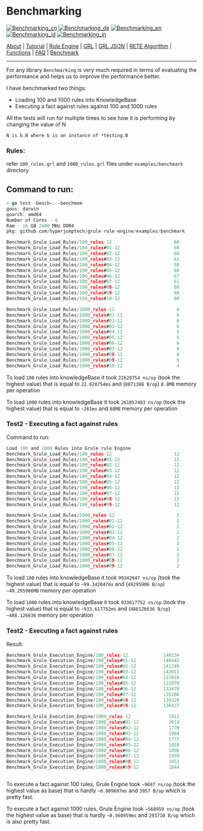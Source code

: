 # Benchmarking


[![Benchmarking_cn](https://github.com/yammadev/flag-icons/blob/master/png/CN.png?raw=true)](../cn/Benchmarking_cn.md)
[![Benchmarking_de](https://github.com/yammadev/flag-icons/blob/master/png/DE.png?raw=true)](../de/Benchmarking_de.md)
[![Benchmarking_en](https://github.com/yammadev/flag-icons/blob/master/png/GB.png?raw=true)](../en/Benchmarking_en.md)
[![Benchmarking_id](https://github.com/yammadev/flag-icons/blob/master/png/ID.png?raw=true)](../id/Benchmarking_id.md)
[![Benchmarking_in](https://github.com/yammadev/flag-icons/blob/master/png/IN.png?raw=true)](../in/Benchmarking_in.md)

[About](About_en.md) | [Tutorial](Tutorial_en.md) | [Rule Engine](RuleEngine_en.md) | [GRL](GRL_en.md) | [GRL JSON](GRL_JSON_en.md) | [RETE Algorithm](RETE_en.md) | [Functions](Function_en.md) | [FAQ](FAQ_en.md) | [Benchmark](Benchmarking_en.md)

---

For any library `Benchmarking` is very much required in terms of evaluating the performance and helps us to improve the performance better.

I have benchmarked two things:
* Loading 100 and 1000 rules into KnowledgeBase
* Executing a fact against rules against 100 and 1000 rules

All the tests will run for multiple times to see how it is performing by changing the value of N 

`N is b.N where b is an instance of *testing.B`

### Rules:
refer `100_rules.grl` and `1000_rules.grl` files under `examples/benchmark` directory

Command to run: 
---
```go
> go test -bench=. -benchmem
goos: darwin
goarch: amd64
Number of Cores - 6
Ram - 16 GB 2400 MHz DDR4
pkg: github.com/hyperjumptech/grule-rule-engine/examples/benchmark

Benchmark_Grule_Load_Rules/100_rules-12                       60          20968700 ns/op         8871574 B/op     216554 allocs/op
Benchmark_Grule_Load_Rules/100_rules#01-12                    60          20800060 ns/op         8871255 B/op     216552 allocs/op
Benchmark_Grule_Load_Rules/100_rules#02-12                    60          21284699 ns/op         8871410 B/op     216553 allocs/op
Benchmark_Grule_Load_Rules/100_rules#03-12                    61          20414968 ns/op         8871317 B/op     216552 allocs/op
Benchmark_Grule_Load_Rules/100_rules#04-12                    58          20618596 ns/op         8871612 B/op     216554 allocs/op
Benchmark_Grule_Load_Rules/100_rules#05-12                    60          21217303 ns/op         8871294 B/op     216552 allocs/op
Benchmark_Grule_Load_Rules/100_rules#06-12                    67          21312189 ns/op         8871592 B/op     216554 allocs/op
Benchmark_Grule_Load_Rules/100_rules#07-12                    61          20592475 ns/op         8871213 B/op     216552 allocs/op
Benchmark_Grule_Load_Rules/100_rules#08-12                    60          22628754 ns/op         8871388 B/op     216553 allocs/op
Benchmark_Grule_Load_Rules/100_rules#09-12                    68          21192157 ns/op         8871223 B/op     216552 allocs/op
Benchmark_Grule_Load_Rules/100_rules#10-12                    60          21242572 ns/op         8871226 B/op     216552 allocs/op

Benchmark_Grule_Load_Rules/1000_rules-12                       6         209761389 ns/op        88641262 B/op    2141287 allocs/op
Benchmark_Grule_Load_Rules/1000_rules#01-12                    6         204268674 ns/op        88644670 B/op    2141304 allocs/op
Benchmark_Grule_Load_Rules/1000_rules#02-12                    6         210895687 ns/op        88639476 B/op    2141278 allocs/op
Benchmark_Grule_Load_Rules/1000_rules#03-12                    6         214102248 ns/op        88642209 B/op    2141293 allocs/op
Benchmark_Grule_Load_Rules/1000_rules#04-12                    5         268977045 ns/op        88639793 B/op    2141279 allocs/op
Benchmark_Grule_Load_Rules/1000_rules#05-12                    5         211837045 ns/op        88641822 B/op    2141289 allocs/op
Benchmark_Grule_Load_Rules/1000_rules#06-12                    6         221863753 ns/op        88642209 B/op    2141293 allocs/op
Benchmark_Grule_Load_Rules/1000_rules#07-12                    6         223676073 ns/op        88643585 B/op    2141299 allocs/op
Benchmark_Grule_Load_Rules/1000_rules#08-12                    6         224317362 ns/op        88643070 B/op    2141297 allocs/op
Benchmark_Grule_Load_Rules/1000_rules#09-12                    5         241930711 ns/op        88641422 B/op    2141289 allocs/op
Benchmark_Grule_Load_Rules/1000_rules#10-12                    4         261857403 ns/op        88637592 B/op    2141269 allocs/op

```

To load `100` rules into knowledgeBase it took `22628754 ns/op` (took the highest value) that is equal to `22.628754ms` and (`8871388 B/op`) `8.8MB` memory per operation

To load `1000` rules into knowledgeBase it took `261857403 ns/op` (took the highest value) that is equal to `~261ms` and `88MB` memory per operation

### Test2 - Executing a fact against rules
Command to run: 
```go
Load 100 and 1000 Rules into Grule rule Engine
Benchmark_Grule_Load_Rules/100_rules-12                       12          96674568 ns/op        49297966 B/op     731119 allocs/op
Benchmark_Grule_Load_Rules/100_rules#01-12                    12          97915910 ns/op        49293839 B/op     731103 allocs/op
Benchmark_Grule_Load_Rules/100_rules#02-12                    12          97716674 ns/op        49293398 B/op     731129 allocs/op
Benchmark_Grule_Load_Rules/100_rules#03-12                    12          97227219 ns/op        49299542 B/op     731145 allocs/op
Benchmark_Grule_Load_Rules/100_rules#04-12                    12          99342047 ns/op        49295906 B/op     731131 allocs/op
Benchmark_Grule_Load_Rules/100_rules#05-12                    12          98636912 ns/op        49297570 B/op     731228 allocs/op
Benchmark_Grule_Load_Rules/100_rules#06-12                    12          98414282 ns/op        49297168 B/op     731122 allocs/op
Benchmark_Grule_Load_Rules/100_rules#07-12                    12          97733003 ns/op        49299440 B/op     731184 allocs/op
Benchmark_Grule_Load_Rules/100_rules#08-12                    12          98122635 ns/op        49297690 B/op     731132 allocs/op
Benchmark_Grule_Load_Rules/100_rules#09-12                    12          98451525 ns/op        49292262 B/op     731055 allocs/op

Benchmark_Grule_Load_Rules/1000_rules-12                       2         933617752 ns/op        488126636 B/op   7239752 allocs/op
Benchmark_Grule_Load_Rules/1000_rules#01-12                    2         926896605 ns/op        488120920 B/op   7239869 allocs/op
Benchmark_Grule_Load_Rules/1000_rules#02-12                    2         928509980 ns/op        488118076 B/op   7239757 allocs/op
Benchmark_Grule_Load_Rules/1000_rules#03-12                    2         926093793 ns/op        488119492 B/op   7239927 allocs/op
Benchmark_Grule_Load_Rules/1000_rules#04-12                    2         924214904 ns/op        488154840 B/op   7240215 allocs/op
Benchmark_Grule_Load_Rules/1000_rules#05-12                    2         928009912 ns/op        488078180 B/op   7239902 allocs/op
Benchmark_Grule_Load_Rules/1000_rules#06-12                    2         925822584 ns/op        488082700 B/op   7239303 allocs/op
Benchmark_Grule_Load_Rules/1000_rules#07-12                    2         923116273 ns/op        488088032 B/op   7239301 allocs/op
Benchmark_Grule_Load_Rules/1000_rules#08-12                    2         924545950 ns/op        488103888 B/op   7240207 allocs/op
Benchmark_Grule_Load_Rules/1000_rules#09-12                    2         930476936 ns/op        488166652 B/op   7240389 allocs/op


```

To load `100` rules into knowledgeBase it took `99342047 ns/op` (took the highest value) that is equal to `~99.342047ms` and (`49295906 B/op`) `~49.295906MB` memory per operation

To load `1000` rules into knowledgeBase it took `933617752 ns/op` (took the highest value) that is equal to `~933.617752ms` and (`488126636 B/op`) `~488.126636` memory per operation

### Test2 - Executing a fact against rules
Result:
```go
Benchmark_Grule_Execution_Engine/100_rules-12             140134              8175 ns/op            3939 B/op         59 allocs/op
Benchmark_Grule_Execution_Engine/100_rules#01-12          140442              8240 ns/op            3939 B/op         59 allocs/op
Benchmark_Grule_Execution_Engine/100_rules#02-12          141249              8151 ns/op            3937 B/op         59 allocs/op
Benchmark_Grule_Execution_Engine/100_rules#03-12          142011              8191 ns/op            3935 B/op         59 allocs/op
Benchmark_Grule_Execution_Engine/100_rules#04-12          137010              8226 ns/op            3947 B/op         59 allocs/op
Benchmark_Grule_Execution_Engine/100_rules#05-12          122870              9112 ns/op            3989 B/op         59 allocs/op
Benchmark_Grule_Execution_Engine/100_rules#06-12          133470              9697 ns/op            3957 B/op         59 allocs/op
Benchmark_Grule_Execution_Engine/100_rules#07-12          135206              8210 ns/op            3952 B/op         59 allocs/op
Benchmark_Grule_Execution_Engine/100_rules#08-12          139328              8213 ns/op            3941 B/op         59 allocs/op
Benchmark_Grule_Execution_Engine/100_rules#09-12          136437              8287 ns/op            3949 B/op         59 allocs/op

Benchmark_Grule_Execution_Engine/1000_rules-12              1912            525881 ns/op          273244 B/op       3843 allocs/op
Benchmark_Grule_Execution_Engine/1000_rules#01-12           2014            508415 ns/op          260310 B/op       3651 allocs/op
Benchmark_Grule_Execution_Engine/1000_rules#02-12           1770            568959 ns/op          293710 B/op       4147 allocs/op
Benchmark_Grule_Execution_Engine/1000_rules#03-12           1984            513188 ns/op          263958 B/op       3706 allocs/op
Benchmark_Grule_Execution_Engine/1000_rules#04-12           1771            566971 ns/op          293550 B/op       4145 allocs/op
Benchmark_Grule_Execution_Engine/1000_rules#05-12           1858            541169 ns/op          280695 B/op       3954 allocs/op
Benchmark_Grule_Execution_Engine/1000_rules#06-12           1896            530956 ns/op          275395 B/op       3875 allocs/op
Benchmark_Grule_Execution_Engine/1000_rules#07-12           1939            522682 ns/op          269694 B/op       3790 allocs/op
Benchmark_Grule_Execution_Engine/1000_rules#08-12           1851            545408 ns/op          281652 B/op       3968 allocs/op
Benchmark_Grule_Execution_Engine/1000_rules#09-12           1844            543697 ns/op          282657 B/op       3983 allocs/op



```

To execute a fact against 100 rules, Grule Engine took `~9697 ns/op` (took the highest value as base) that is hardly `~0.009697ms` and `3957 B/op` which is pretty fast.

To execute a fact against 1000 rules, Grule Engine took `~568959 ns/op` (took the highest value as base) that is hardly `~0.568959ms` and `293710 B/op` which is also pretty fast.


